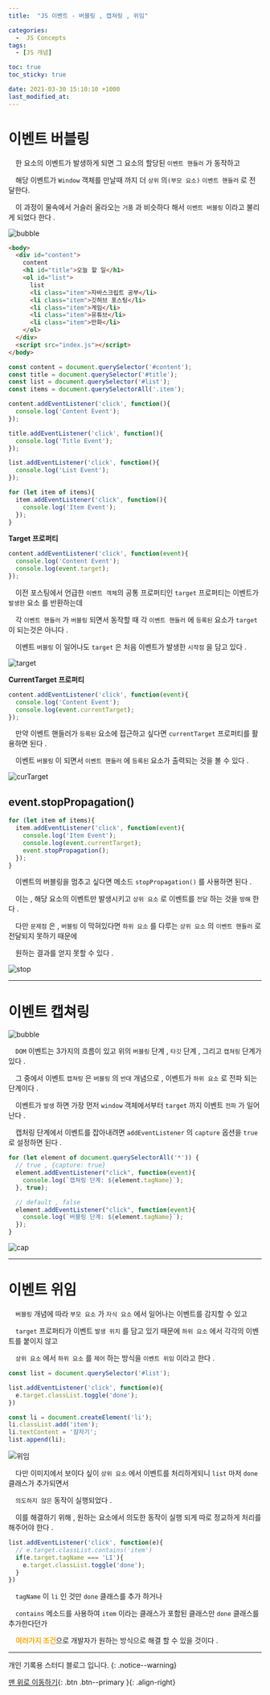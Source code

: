 ```yaml
---
title:  "JS 이벤트 - 버블링 , 캡쳐링 , 위임" 

categories:
  -  JS Concepts
tags:
  - [JS 개념]

toc: true
toc_sticky: true

date: 2021-03-30 15:10:10 +1000
last_modified_at: 
---
```


# 이벤트 버블링

　한 요소의 이벤트가 발생하게 되면 그 요소의 할당된 `이벤트 핸들러` 가 동작하고 

　해당 이벤트가 `Window` 객체를 만날때 까지 더 `상위` 의`(부모 요소)` `이벤트 핸들러` 로 전달한다.

　이 과정이 물속에서 거슬러 올라오는 `거품` 과 비슷하다 해서 `이벤트 버블링` 이라고 불리게 되었다 한다 .

![bubble](https://user-images.githubusercontent.com/50429028/112954001-f3f5b000-9178-11eb-8eb9-27c73a600966.gif)

```html
<body>
  <div id="content">
    content
    <h1 id="title">오늘 할 일</h1>
    <ol id="list">
      list
      <li class="item">자바스크립트 공부</li>
      <li class="item">깃허브 포스팅</li>
      <li class="item">게임</li>
      <li class="item">유튜브</li>
      <li class="item">만화</li>
    </ol>
  </div>
  <script src="index.js"></script>
</body>
```
```js
const content = document.querySelector('#content');
const title = document.querySelector('#title');
const list = document.querySelector('#list');
const items = document.querySelectorAll('.item');

content.addEventListener('click', function(){
  console.log('Content Event');
});

title.addEventListener('click', function(){
  console.log('Title Event');
});

list.addEventListener('click', function(){
  console.log('List Event');
});

for (let item of items){
  item.addEventListener('click', function(){
    console.log('Item Event');
  });
}
```

**Target 프로퍼티**
```js
content.addEventListener('click', function(event){
  console.log('Content Event');
  console.log(event.target);
});
```
　이전 포스팅에서 언급한 `이벤트 객체`의 공통 프로퍼티인 `target` 프로퍼티는 이벤트가 `발생한` 요소 를 반환하는데

　각 `이벤트 핸들러` 가 `버블링` 되면서 동작할 때 각 `이벤트 핸들러` 에 `등록된` 요소가 `target` 이 되는것은 아니다 .

　이벤트 `버블링` 이 일어나도 `target` 은 처음 이벤트가 발생한 `시작점` 을 담고 있다 .

![target](https://user-images.githubusercontent.com/50429028/112956009-f953fa00-917a-11eb-85a6-aa407042e1e7.gif)

**CurrentTarget 프로퍼티**
```js
content.addEventListener('click', function(event){
  console.log('Content Event');
  console.log(event.currentTarget);
});
```
　만약 이벤트 핸들러가 `등록된` 요소에 접근하고 싶다면 `currentTarget` 프로퍼티를 활용하면 된다 .

　이벤트 `버블링` 이 되면서 `이벤트 핸들러` 에 `등록된` 요소가 출력되는 것을 볼 수 있다 .

![curTarget](https://user-images.githubusercontent.com/50429028/112957211-2d7bea80-917c-11eb-9363-2cbdb192f7e5.gif)

## event.stopPropagation()

```js
for (let item of items){
  item.addEventListener('click', function(event){
    console.log('Item Event');
    console.log(event.currentTarget);
    event.stopPropagation();
  });
}
```
　이벤트의 버블링을 멈추고 싶다면 메소드 `stopPropagation()` 를 사용하면 된다 .

　이는 , 해당 요소의 이벤트만 발생시키고 `상위 요소` 로 이벤트를 `전달` 하는 것을 `방해` 한다 .

　다만 `문제점` 은 , `버블링` 이 막혀있다면 `하위 요소` 를 다루는 `상위 요소` 의 `이벤트 핸들러` 로 전달되지 못하기 때문에

　원하는 결과를 얻지 못할 수 있다 .

![stop](https://user-images.githubusercontent.com/50429028/112960592-88fba780-917f-11eb-8915-94b59cf87cc1.gif)

***

# 이벤트 캡쳐링

![bubble](https://user-images.githubusercontent.com/50429028/112977335-e3e9ca80-9190-11eb-85c4-95047de6a0f2.png)

　`DOM` 이벤트는 3가지의 흐름이 있고 위의 `버블링` 단계 , `타깃` 단계 , 그리고 `캡쳐링` 단계가 있다 .

　그 중에서 이벤트 `캡쳐링` 은 `버블링` 의 `반대` 개념으로 , 이벤트가 `하위 요소` 로 전파 되는 단계이다 .

　이벤트가 `발생` 하면 가장 먼저 `window` 객체에서부터 `target` 까지 이벤트 `전파` 가 일어난다 .

　캡처링 단계에서 이벤트를 잡아내려면 `addEventListener` 의 `capture` 옵션을 `true` 로 설정하면 된다 .
```js
for (let element of document.querySelectorAll('*')) {
  // true , {capture: true}
  element.addEventListener("click", function(event){
    console.log(`캡쳐링 단계: ${element.tagName}`);
  }, true);

  // default , false
  element.addEventListener("click", function(event){
    console.log(`버블링 단계: ${element.tagName}`);
  });
}
```

![cap](https://user-images.githubusercontent.com/50429028/112979497-9d499f80-9193-11eb-8cf2-eba8e9089fdb.gif)

***

# 이벤트 위임

　`버블링` 개념에 따라 `부모 요소` 가 `자식 요소` 에서 일어나는 이벤트를 감지할 수 있고 

　`target` 프로퍼티가 이벤트 `발생 위치` 를 담고 있기 때문에 `하위 요소` 에서 각각의 이벤트를 붙이지 않고

　`상위 요소` 에서 `하위 요소` 를 `제어` 하는 방식을 `이벤트 위임` 이라고 한다 .

```js
const list = document.querySelector('#list');

list.addEventListener('click', function(e){
  e.target.classList.toggle('done');
})

const li = document.createElement('li');
li.classList.add('item');
li.textContent = '잠자기';
list.append(li);
```

![위임](https://user-images.githubusercontent.com/50429028/112984663-2368e480-919a-11eb-8c21-8762983b1031.gif)

　다만 이미지에서 보이다 싶이 `상위 요소` 에서 이벤트를 처리하게되니 `list` 마저 `done` 클래스가 추가되면서 

　`의도하지 않은` 동작이 실행되었다 .

　이를 해결하기 위해 , 원하는 요소에서 의도한 동작이 실행 되게 따로 정교하게 처리를 해주어야 한다 .

```js
list.addEventListener('click', function(e){
  // e.target.classList.contains('item')
  if(e.target.tagName === 'LI'){
    e.target.classList.toggle('done');
  }
})
```

　`tagName` 이 `li` 인 것만 `done` 클래스를 추가 하거나 

　`contains` 메소드를 사용하여 `item` 이라는 클래스가 포함된 클래스만 `done` 클래스를 추가한다던가

　<b style="color:orange">여러가지 조건</b>으로 개발자가 원하는 방식으로 해결 할 수 있을 것이다 .
<br>

***

개인 기록용 스터디 블로그 입니다.
{: .notice--warning}

[맨 위로 이동하기](#){: .btn .btn--primary }{: .align-right}